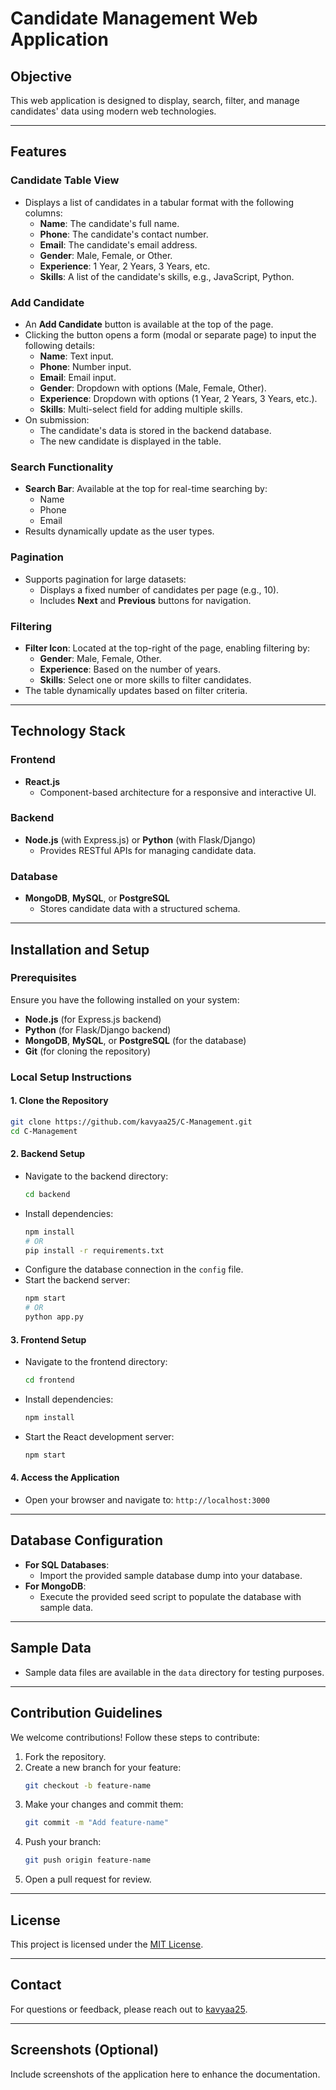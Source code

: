 # Candidate Management Web Application

## Objective
This web application is designed to display, search, filter, and manage candidates' data using modern web technologies.

---

## Features

### Candidate Table View
- Displays a list of candidates in a tabular format with the following columns:
  - **Name**: The candidate's full name.
  - **Phone**: The candidate's contact number.
  - **Email**: The candidate's email address.
  - **Gender**: Male, Female, or Other.
  - **Experience**: 1 Year, 2 Years, 3 Years, etc.
  - **Skills**: A list of the candidate's skills, e.g., JavaScript, Python.

### Add Candidate
- An **Add Candidate** button is available at the top of the page.
- Clicking the button opens a form (modal or separate page) to input the following details:
  - **Name**: Text input.
  - **Phone**: Number input.
  - **Email**: Email input.
  - **Gender**: Dropdown with options (Male, Female, Other).
  - **Experience**: Dropdown with options (1 Year, 2 Years, 3 Years, etc.).
  - **Skills**: Multi-select field for adding multiple skills.
- On submission:
  - The candidate's data is stored in the backend database.
  - The new candidate is displayed in the table.

### Search Functionality
- **Search Bar**: Available at the top for real-time searching by:
  - Name
  - Phone
  - Email
- Results dynamically update as the user types.

### Pagination
- Supports pagination for large datasets:
  - Displays a fixed number of candidates per page (e.g., 10).
  - Includes **Next** and **Previous** buttons for navigation.

### Filtering
- **Filter Icon**: Located at the top-right of the page, enabling filtering by:
  - **Gender**: Male, Female, Other.
  - **Experience**: Based on the number of years.
  - **Skills**: Select one or more skills to filter candidates.
- The table dynamically updates based on filter criteria.

---

## Technology Stack

### Frontend
- **React.js**
  - Component-based architecture for a responsive and interactive UI.

### Backend
- **Node.js** (with Express.js) or **Python** (with Flask/Django)
  - Provides RESTful APIs for managing candidate data.

### Database
- **MongoDB**, **MySQL**, or **PostgreSQL**
  - Stores candidate data with a structured schema.

---

## Installation and Setup

### Prerequisites
Ensure you have the following installed on your system:
- **Node.js** (for Express.js backend)
- **Python** (for Flask/Django backend)
- **MongoDB**, **MySQL**, or **PostgreSQL** (for the database)
- **Git** (for cloning the repository)

### Local Setup Instructions

#### 1. Clone the Repository
```bash
git clone https://github.com/kavyaa25/C-Management.git
cd C-Management
```

#### 2. Backend Setup
- Navigate to the backend directory:
  ```bash
  cd backend
  ```
- Install dependencies:
  ```bash
  npm install
  # OR
  pip install -r requirements.txt
  ```
- Configure the database connection in the `config` file.
- Start the backend server:
  ```bash
  npm start
  # OR
  python app.py
  ```

#### 3. Frontend Setup
- Navigate to the frontend directory:
  ```bash
  cd frontend
  ```
- Install dependencies:
  ```bash
  npm install
  ```
- Start the React development server:
  ```bash
  npm start
  ```

#### 4. Access the Application
- Open your browser and navigate to: `http://localhost:3000`

---

## Database Configuration
- **For SQL Databases**:
  - Import the provided sample database dump into your database.
- **For MongoDB**:
  - Execute the provided seed script to populate the database with sample data.

---

## Sample Data
- Sample data files are available in the `data` directory for testing purposes.

---

## Contribution Guidelines

We welcome contributions! Follow these steps to contribute:
1. Fork the repository.
2. Create a new branch for your feature:
   ```bash
   git checkout -b feature-name
   ```
3. Make your changes and commit them:
   ```bash
   git commit -m "Add feature-name"
   ```
4. Push your branch:
   ```bash
   git push origin feature-name
   ```
5. Open a pull request for review.

---

## License
This project is licensed under the [MIT License](LICENSE).

---

## Contact
For questions or feedback, please reach out to [kavyaa25](https://github.com/kavyaa25).

---

## Screenshots (Optional)
Include screenshots of the application here to enhance the documentation.
